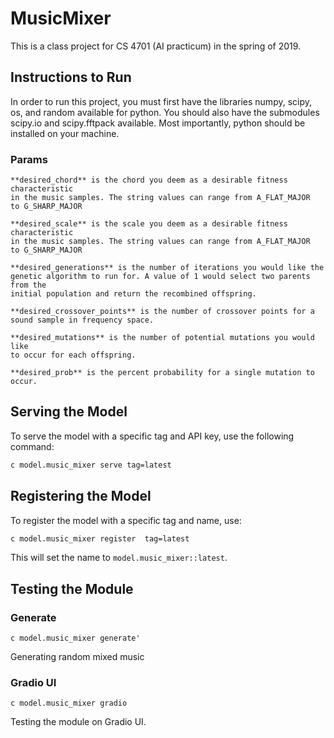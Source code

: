 # MusicMixer
This is a class project for CS 4701 (AI practicum) in the spring of 2019.

## Instructions to Run
In order to run this project, you must first have the libraries
numpy, scipy, os, and random available for python. You should also have
the submodules scipy.io and scipy.fftpack available. Most importantly,
python should be installed on your machine.

### Params

    **desired_chord** is the chord you deem as a desirable fitness characteristic
    in the music samples. The string values can range from A_FLAT_MAJOR
    to G_SHARP_MAJOR

    **desired_scale** is the scale you deem as a desirable fitness characteristic
    in the music samples. The string values can range from A_FLAT_MAJOR
    to G_SHARP_MAJOR

    **desired_generations** is the number of iterations you would like the
    genetic algorithm to run for. A value of 1 would select two parents from the
    initial population and return the recombined offspring.

    **desired_crossover_points** is the number of crossover points for a
    sound sample in frequency space.

    **desired_mutations** is the number of potential mutations you would like
    to occur for each offspring.

    **desired_prob** is the percent probability for a single mutation to occur.


## Serving the Model

To serve the model with a specific tag and API key, use the following command:

```bash
c model.music_mixer serve tag=latest 
```

## Registering the Model

To register the model with a specific tag and name, use:

```bash
c model.music_mixer register  tag=latest
```

This will set the name to `model.music_mixer::latest`.

## Testing the Module

### Generate

`c model.music_mixer generate'`

Generating random mixed music


### Gradio UI

`c model.music_mixer gradio`

Testing the module on Gradio UI.